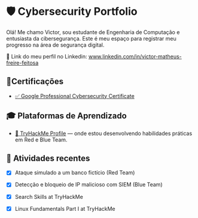 # 🛡️ Cybersecurity Portfolio

Olá! Me chamo Victor, sou estudante de Engenharia de Computação e entusiasta da cibersegurança.
Este é meu espaço para registrar meu progresso na área de segurança digital.

📎 Link do meu perfil no Linkedin: www.linkedin.com/in/victor-matheus-freire-feitosa

## 🏅Certificações

- [✅ Google Professional Cybersecurity Certificate](https://www.credly.com/badges/38ea3ff6-853c-44cf-970c-b7e0f8826918/public_url)

## 🎓 Plataformas de Aprendizado

- [🧠 TryHackMe Profile](https://tryhackme.com/p/victormf.work) — onde estou desenvolvendo habilidades práticas em Red e Blue Team.
  
## 🧪 Atividades recentes

- [x] Ataque simulado a um banco fictício (Red Team)
- [x] Detecção e bloqueio de IP malicioso com SIEM (Blue Team)
- [x] Search Skills at TryHackMe
- [x] Linux Fundamentals Part I at TryHackMe


